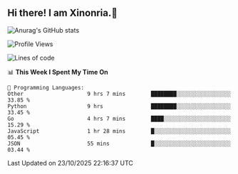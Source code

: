 ## Hi there! I am Xinonria.👋

![Anurag's GitHub stats](https://status-git-main-xinonrias-projects-f26540e3.vercel.app/api?username=xinonria&hide=stars,issues)

<!--START_SECTION:waka-->
![Profile Views](http://img.shields.io/badge/Profile%20Views-0-blue)

![Lines of code](https://img.shields.io/badge/From%20Hello%20World%20I%27ve%20Written-10.3%20million%20lines%20of%20code-blue)

📊 **This Week I Spent My Time On** 

```text
💬 Programming Languages: 
Other                    9 hrs 7 mins        ████████░░░░░░░░░░░░░░░░░   33.85 % 
Python                   9 hrs               ████████░░░░░░░░░░░░░░░░░   33.45 % 
Go                       4 hrs 7 mins        ████░░░░░░░░░░░░░░░░░░░░░   15.29 % 
JavaScript               1 hr 28 mins        █░░░░░░░░░░░░░░░░░░░░░░░░   05.45 % 
JSON                     55 mins             █░░░░░░░░░░░░░░░░░░░░░░░░   03.44 % 
```


 Last Updated on 23/10/2025 22:16:37 UTC
<!--END_SECTION:waka-->

<!--
**xinonria/xinonria** is a ✨ _special_ ✨ repository because its `README.md` (this file) appears on your GitHub profile.

Here are some ideas to get you started:

- 🔭 I’m currently working on ...
- 🌱 I’m currently learning ...
- 👯 I’m looking to collaborate on ...
- 🤔 I’m looking for help with ...
- 💬 Ask me about ...
- 📫 How to reach me: ...
- 😄 Pronouns: ...
- ⚡ Fun fact: ...
-->

